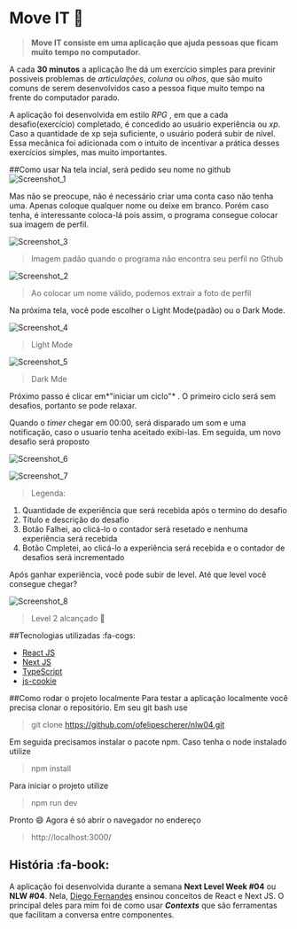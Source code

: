# Move IT 🧘
> **Move IT consiste em uma aplicação que ajuda pessoas que ficam muito tempo no computador.**

A cada **30 minutos** a aplicação lhe dá um exercício simples para previnir possiveis problemas de *articulações*, *coluna* ou *olhos*, que são muito comuns de serem desenvolvidos caso a pessoa fique muito tempo na frente do computador parado. 

A aplicação foi desenvolvida em estilo *RPG*  , em que a cada desafio(exercício) completado, é concedido ao usuário experiência ou *xp*. Caso a quantidade de xp seja suficiente, o usuário poderá subir de nível. Essa mecânica foi adicionada com o intuito de incentivar a prática desses exercícios simples, mas muito importantes.

##Como usar
Na tela incial, será pedido seu nome no github
![Screenshot_1](https://user-images.githubusercontent.com/62115215/109425876-481a4280-79c9-11eb-96d0-c76415e3e69a.png)

Mas não se preocupe, não é necessário criar uma conta caso não tenha uma. Apenas coloque qualquer nome ou deixe em branco. Porém caso tenha, é interessante coloca-lá pois assim, o programa consegue colocar sua imagem de perfil.

![Screenshot_3](https://user-images.githubusercontent.com/62115215/109426075-5321a280-79ca-11eb-8381-17fe74998252.png)
>Imagem padão quando o programa não encontra seu perfil no Gthub 

![Screenshot_2](https://user-images.githubusercontent.com/62115215/109426077-53ba3900-79ca-11eb-90c2-6a4435301556.png)
>Ao colocar um nome válido, podemos extrair a foto de perfil

Na próxima tela, você pode escolher o  Light Mode(padão) ou o Dark Mode.

![Screenshot_4](https://user-images.githubusercontent.com/62115215/109426214-3043be00-79cb-11eb-8e37-2229f25c312f.png)
> Light Mode

![Screenshot_5](https://user-images.githubusercontent.com/62115215/109426236-4e112300-79cb-11eb-9dac-4426f0a2e37f.png)
> Dark Mde

Próximo passo é clicar em*"iniciar um ciclo"* . O primeiro ciclo será sem desafios, portanto se pode relaxar.

Quando o *timer* chegar em 00:00, será disparado um som e uma notificação, caso o usuario tenha aceitado exibi-las. Em seguida, um novo desafio será proposto

![Screenshot_6](https://user-images.githubusercontent.com/62115215/109426369-31291f80-79cc-11eb-813a-628db1c114c5.png)

![Screenshot_7](https://user-images.githubusercontent.com/62115215/109426500-ba405680-79cc-11eb-9b3f-11cc02d3b005.png)
>Legenda: 
1. Quantidade de experiência que será recebida após o termino do desafio
2. Título e descrição do desafio
3. Botão Falhei, ao clicá-lo o contador será resetado e nenhuma experiência será recebida
4. Botão Cmpletei, ao clicá-lo a experiência será recebida e o contador de desafios será incrementado

Após ganhar experiência, você pode subir de level. Até que level você consegue chegar?

![Screenshot_8](https://user-images.githubusercontent.com/62115215/109426572-2327ce80-79cd-11eb-9a0f-702970d511ce.png)
> Level 2 alcançado 👏

##Tecnologias utilizadas :fa-cogs:
- [React JS](https://reactjs.org) 
- [Next JS](https://nextjs.org)
- [TypeScript](https://www.typescriptlang.org)
- [js-cookie](https://www.npmjs.com/package/js-cookie)

##Como rodar o projeto localmente
Para testar a aplicação localmente você precisa clonar o repositório. Em seu git bash use
>git clone https://github.com/ofelipescherer/nlw04.git  

Em seguida precisamos instalar o pacote npm. Caso tenha o node instalado utilize
>npm install

Para iniciar o projeto utilize
>npm run dev

Pronto :smile: Agora é só abrir o navegador no endereço
>http://localhost:3000/

## História :fa-book:
A aplicação foi desenvolvida durante a semana **Next Level Week #04** ou **NLW #04**. Nela, [Diego Fernandes](https://twitter.com/dieegosf) ensinou conceitos de React e  Next JS. O principal deles para mim foi de como usar ***Contexts*** que são ferramentas que facilitam a conversa entre componentes.

